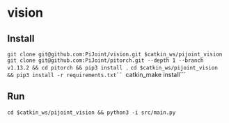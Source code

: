 # vision

## Install


```git clone git@github.com:PiJoint/vision.git $catkin_ws/pijoint_vision```
```git clone git@github.com:PiJoint/pitorch.git --depth 1 --branch v1.13.2 && cd pitorch && pip3 install .```
```cd $catkin_ws/pijoint_vision && pip3 install -r requirements.txt``
```catkin_make install```

## Run
```cd $catkin_ws/pijoint_vision && python3 -i src/main.py```